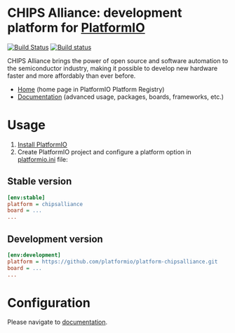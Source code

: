 # CHIPS Alliance: development platform for [PlatformIO](http://platformio.org)
[![Build Status](https://travis-ci.org/platformio/platform-chipsalliance.svg?branch=develop)](https://travis-ci.org/platformio/platform-chipsalliance)
[![Build status](https://ci.appveyor.com/api/projects/status/tg3exyn42wwjhoc8/branch/develop?svg=true)](https://ci.appveyor.com/project/ivankravets/platform-chipsalliance/branch/develop)

CHIPS Alliance brings the power of open source and software automation to the semiconductor industry, making it possible to develop new hardware faster and more affordably than ever before.

* [Home](http://platformio.org/platforms/chipsalliance) (home page in PlatformIO Platform Registry)
* [Documentation](http://docs.platformio.org/page/platforms/chipsalliance.html) (advanced usage, packages, boards, frameworks, etc.)

# Usage

1. [Install PlatformIO](http://platformio.org)
2. Create PlatformIO project and configure a platform option in [platformio.ini](http://docs.platformio.org/page/projectconf.html) file:

## Stable version

```ini
[env:stable]
platform = chipsalliance
board = ...
...
```

## Development version

```ini
[env:development]
platform = https://github.com/platformio/platform-chipsalliance.git
board = ...
...
```

# Configuration

Please navigate to [documentation](http://docs.platformio.org/page/platforms/chipsalliance.html).

